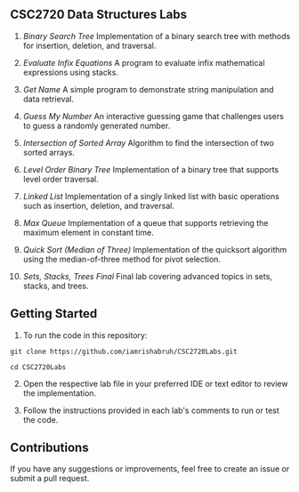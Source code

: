 ## CSC2720 Data Structures Labs

1. _Binary Search Tree_
Implementation of a binary search tree with methods for insertion, deletion, and traversal.

2. _Evaluate Infix Equations_
A program to evaluate infix mathematical expressions using stacks.

3. _Get Name_
A simple program to demonstrate string manipulation and data retrieval.

4. _Guess My Number_
An interactive guessing game that challenges users to guess a randomly generated number.

5. _Intersection of Sorted Array_
Algorithm to find the intersection of two sorted arrays.

6. _Level Order Binary Tree_
Implementation of a binary tree that supports level order traversal.

7. _Linked List_
Implementation of a singly linked list with basic operations such as insertion, deletion, and traversal.

8. _Max Queue_
Implementation of a queue that supports retrieving the maximum element in constant time.

9. _Quick Sort (Median of Three)_
Implementation of the quicksort algorithm using the median-of-three method for pivot selection.

10. _Sets, Stacks, Trees Final_
Final lab covering advanced topics in sets, stacks, and trees.

## Getting Started

1. To run the code in this repository:

```
git clone https://github.com/iamrishabruh/CSC2720Labs.git
```
```
cd CSC2720Labs
```

2. Open the respective lab file in your preferred IDE or text editor to review the implementation.

3. Follow the instructions provided in each lab's comments to run or test the code.

## Contributions

If you have any suggestions or improvements, feel free to create an issue or submit a pull request.
